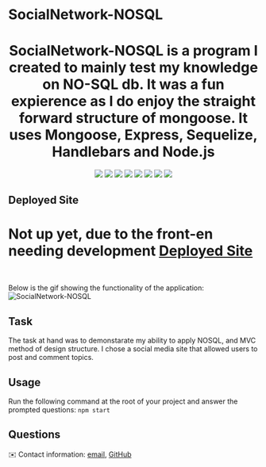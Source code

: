 # SocialNetwork-NOSQL


<h1 align="center">SocialNetwork-NOSQL is a program I created to mainly test my knowledge on NO-SQL db. It was a fun expierence as I do enjoy the straight forward structure of mongoose. It uses Mongoose, Express, Sequelize, Handlebars and Node.js </h1>
  
  
<p align="center">
    <img src="https://img.shields.io/badge/Javascript-yellow" />
    <img src="https://img.shields.io/badge/jQuery-blue"  />
    <img src="https://img.shields.io/badge/-node.js-green" />
    <img src="https://img.shields.io/badge/-screencastify-lightgrey" />
    <img src="https://img.shields.io/badge/-json-orange" />
    <img src="https://img.shields.io/badge/NoSQL-blue"  />
    <img src="https://img.shields.io/badge/Mongoose-green" />
    <img src="https://img.shields.io/badge/Insomnia-blue" />
</p>
   

## Deployed Site
<h1>
Not up yet, due to the front-en needing development
<a href="/https://">Deployed Site</h1></a>
<br>

 Below is the gif showing the functionality of the application: <br>
![SocialNetwork-NOSQL](/public/images/Readme.gif)
## Task
The task at hand was to demonstarate my ability to apply NOSQL, and MVC method of design structure. I chose a social media site that allowed users to post and comment topics. 


## Usage

Run the following command at the root of your project and answer the prompted questions:
`npm start`


## Questions
✉️ Contact information: [email](mailto:kbugusky@gmail.com),  [GitHub](https://github.com/K-Bugz/SocialNetwork-NOSQL)<br />